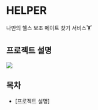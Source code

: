 # HELPER
나만의 헬스 보조 메이트 찾기 서비스🏋️


## 프로젝트 설명
<img src="https://img.shields.io/badge/JavaScript-#000000?style=flat-square&logo=javascript&logoColor=#F7DF1E" />

## 목차

- [프로젝트 설명]

# 
